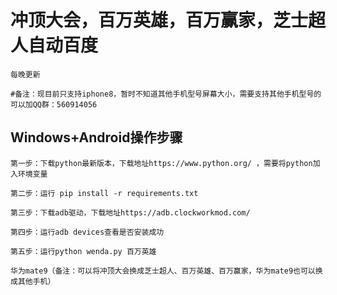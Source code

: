 # 冲顶大会，百万英雄，百万赢家，芝士超人自动百度
```
每晚更新
```
```
#备注：现目前只支持iphone8，暂时不知道其他手机型号屏幕大小，需要支持其他手机型号的可以加QQ群：560914056
```
## Windows+Android操作步骤
```
第一步：下载python最新版本，下载地址https://www.python.org/ ，需要将python加入环境变量
```
```
第二步：运行 pip install -r requirements.txt
```
```
第三步：下载adb驱动，下载地址https://adb.clockworkmod.com/
```
```
第四步：运行adb devices查看是否安装成功
```
```
第五步：运行python wenda.py 百万英雄 
```
```
华为mate9（备注：可以将冲顶大会换成芝士超人、百万英雄、百万赢家，华为mate9也可以换成其他手机）
```
